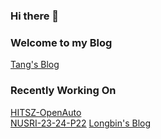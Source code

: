 ### Hi there 👋

<!--
**TangLongbin/TangLongbin** is a ✨ _special_ ✨ repository because its `README.md` (this file) appears on your GitHub profile.

Here are some ideas to get you started:

- 🔭 I’m currently working on ...
- 🌱 I’m currently learning ...
- 👯 I’m looking to collaborate on ...
- 🤔 I’m looking for help with ...
- 💬 Ask me about ...
- 📫 How to reach me: ...
- 😄 Pronouns: ...
- ⚡ Fun fact: ...
-->

### Welcome to my Blog

[Tang's Blog](https://longbin.tech)

### Recently Working On

[HITSZ-OpenAuto](https://hoa.moe)  
[NUSRI-23-24-P22](https://github.com/tanglongbin/nusri-23-24-p22)
[Longbin's Blog](https://longbin.tech)
